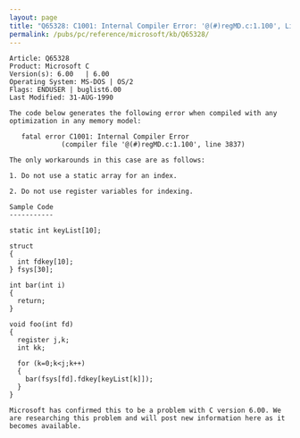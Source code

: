 ```yaml
---
layout: page
title: "Q65328: C1001: Internal Compiler Error: '@(#)regMD.c:1.100', Line 3837"
permalink: /pubs/pc/reference/microsoft/kb/Q65328/
---
```


	Article: Q65328
	Product: Microsoft C
	Version(s): 6.00   | 6.00
	Operating System: MS-DOS | OS/2
	Flags: ENDUSER | buglist6.00
	Last Modified: 31-AUG-1990
	
	The code below generates the following error when compiled with any
	optimization in any memory model:
	
	   fatal error C1001: Internal Compiler Error
	             (compiler file '@(#)regMD.c:1.100', line 3837)
	
	The only workarounds in this case are as follows:
	
	1. Do not use a static array for an index.
	
	2. Do not use register variables for indexing.
	
	Sample Code
	-----------
	
	static int keyList[10];
	
	struct
	{
	  int fdkey[10];
	} fsys[30];
	
	int bar(int i)
	{
	  return;
	}
	
	void foo(int fd)
	{
	  register j,k;
	  int kk;
	
	  for (k=0;k<j;k++)
	  {
	    bar(fsys[fd].fdkey[keyList[k]]);
	  }
	}
	
	Microsoft has confirmed this to be a problem with C version 6.00. We
	are researching this problem and will post new information here as it
	becomes available.
